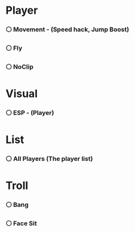 # Player
### ⚪  Movement - (Speed hack, Jump Boost)
### ⚪  Fly
### ⚪  NoClip

# Visual
### ⚪  ESP - (Player)

# List
### ⚪  All Players (The player list)

# Troll
### ⚪  Bang
### ⚪  Face Sit

